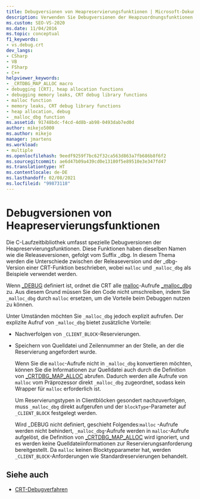 ```yaml
---
title: Debugversionen von Heapreservierungsfunktionen | Microsoft-Dokumentation
description: Verwenden Sie Debugversionen der Heapzuordnungsfunktionen in der C-Laufzeitbibliothek. Diese Funktionen haben dieselben Namen wie die Releaseversionen, gefolgt vom Suffix „_dbg“.
ms.custom: SEO-VS-2020
ms.date: 11/04/2016
ms.topic: conceptual
f1_keywords:
- vs.debug.crt
dev_langs:
- CSharp
- VB
- FSharp
- C++
helpviewer_keywords:
- _CRTDBG_MAP_ALLOC macro
- debugging [CRT], heap allocation functions
- debugging memory leaks, CRT debug library functions
- malloc function
- memory leaks, CRT debug library functions
- heap allocation, debug
- _malloc_dbg function
ms.assetid: 91748bdc-f4cd-4d8b-ab98-0493dab7ed0d
author: mikejo5000
ms.author: mikejo
manager: jmartens
ms.workload:
- multiple
ms.openlocfilehash: 9eedf9259f7bc62f32ca563d863a7fb686b8f6f2
ms.sourcegitcommit: ae6d47b09a439cd0e13180f5e89510e3e347fd47
ms.translationtype: HT
ms.contentlocale: de-DE
ms.lasthandoff: 02/08/2021
ms.locfileid: "99873118"
---
```

# <a name="debug-versions-of-heap-allocation-functions"></a>Debugversionen von Heapreservierungsfunktionen
Die C-Laufzeitbibliothek umfasst spezielle Debugversionen der Heapreservierungsfunktionen. Diese Funktionen haben dieselben Namen wie die Releaseversionen, gefolgt vom Suffix _dbg. In diesem Thema werden die Unterschiede zwischen der Releaseversion und der _dbg-Version einer CRT-Funktion beschrieben, wobei `malloc` und `_malloc_dbg` als Beispiele verwendet werden.

 Wenn [_DEBUG](/cpp/c-runtime-library/debug) definiert ist, ordnet die CRT alle [malloc](/cpp/c-runtime-library/reference/malloc)-Aufrufe [_malloc_dbg](/cpp/c-runtime-library/reference/malloc-dbg) zu. Aus diesem Grund müssen Sie den Code nicht umschreiben, indem Sie `_malloc_dbg` durch `malloc` ersetzen, um die Vorteile beim Debuggen nutzen zu können.

 Unter Umständen möchten Sie `_malloc_dbg` jedoch explizit aufrufen. Der explizite Aufruf von `_malloc_dbg` bietet zusätzliche Vorteile:

- Nachverfolgen von `_CLIENT_BLOCK`-Reservierungen.

- Speichern von Quelldatei und Zeilennummer an der Stelle, an der die Reservierung angefordert wurde.

  Wenn Sie die `malloc`-Aufrufe nicht in `_malloc_dbg` konvertieren möchten, können Sie die Informationen zur Quelldatei auch durch die Definition von [_CRTDBG_MAP_ALLOC](/cpp/c-runtime-library/crtdbg-map-alloc) abrufen. Dadurch werden alle Aufrufe von `malloc` vom Präprozessor direkt `_malloc_dbg` zugeordnet, sodass kein Wrapper für `malloc` erforderlich ist.

  Um Reservierungstypen in Clientblöcken gesondert nachzuverfolgen, muss `_malloc_dbg` direkt aufgerufen und der `blockType`-Parameter auf `_CLIENT_BLOCK` festgelegt werden.

  Wird _DEBUG nicht definiert, geschieht Folgendes:`malloc` -Aufrufe werden nicht behindert, `_malloc_dbg`-Aufrufe werden in `malloc`-Aufrufe aufgelöst, die Definition von [_CRTDBG_MAP_ALLOC](/cpp/c-runtime-library/crtdbg-map-alloc) wird ignoriert, und es werden keine Quelldateiinformationen zur Reservierungsanforderung bereitgestellt. Da `malloc` keinen Blocktypparameter hat, werden `_CLIENT_BLOCK`-Anforderungen wie Standardreservierungen behandelt.

## <a name="see-also"></a>Siehe auch

- [CRT-Debugverfahren](../debugger/crt-debugging-techniques.md)